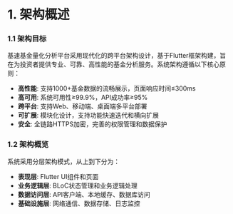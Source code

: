# 1. 架构概述

### 1.1 架构目标
基速基金量化分析平台采用现代化的跨平台架构设计，基于Flutter框架构建，旨在为投资者提供专业、可靠、高性能的基金分析服务。系统架构遵循以下核心原则：

- **高性能**: 支持1000+基金数据的流畅展示，页面响应时间≤300ms
- **高可用**: 系统可用性≥99.9%，API成功率≥95%
- **跨平台**: 支持Web、移动端、桌面端多平台部署
- **可扩展**: 模块化设计，支持功能快速迭代和横向扩展
- **安全**: 全链路HTTPS加密，完善的权限管理和数据保护

### 1.2 架构概览
系统采用分层架构模式，从上到下分为：
- **表现层**: Flutter UI组件和页面
- **业务逻辑层**: BLoC状态管理和业务逻辑处理
- **数据访问层**: API客户端、本地缓存、数据库访问
- **基础设施层**: 网络通信、数据存储、日志监控
